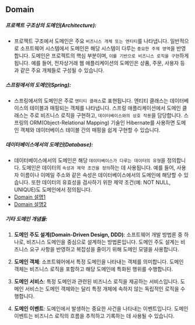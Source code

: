 
## Domain

##### 프로젝트 구조상의 도메인(Architecture):
- 프로젝트 구조에서 도메인은 주요 `비즈니스 개체 또는 엔티티`를 나타냅니다. 일반적으로 소프트웨어 시스템에서 도메인은 해당 시스템이 다루는 `중요한 주제 영역`을 반영합니다. 도메인은 프로젝트의 핵심 부분이며, `이를 기반으로 비즈니스 로직을 구현`하게 됩니다. 예를 들어, 전자상거래 웹 애플리케이션의 도메인은 상품, 주문, 사용자 등과 같은 주요 개체들로 구성될 수 있습니다.

##### 스프링에서의 도메인(Spring):
- 스프링에서의 도메인은 주로 `엔티티 클래스`로 표현됩니다. 엔티티 클래스는 데이터베이스의 테이블과 매핑되는 객체를 나타냅니다. 스프링 애플리케이션에서 도메인 클래스는 주로 비즈니스 로직을 구현하고, `데이터베이스와의 상호 작용`을 담당합니다. 스프링의 ORM(Object-Relational Mapping) 기술인 Hibernate를 사용하면 도메인 객체와 데이터베이스 테이블 간의 매핑을 쉽게 구현할 수 있습니다.

##### 데이터베이스에서의 도메인(Database):
- 데이터베이스에서의 도메인은 해당 `데이터베이스가 다루는 데이터의 유형`을 정의합니다. 도메인은 데이터의 `속성과 제약 조건을 정의`하는 데 사용됩니다. 예를 들어, 사용자 이름이나 이메일 주소와 같은 속성은 데이터베이스에서의 도메인에 해당할 수 있습니다. 또한 데이터의 유효성을 검사하기 위한 제약 조건(예: NOT NULL, UNIQUE)도 도메인에서 정의됩니다.
- [Domain 설명1](https://velog.io/@gillog/DBDomain-Data-Dictionary)
- [Domain 설명2](https://tiboy.tistory.com/523)

##### 기타 도메인 개념들:
1. **도메인 주도 설계(Domain-Driven Design, DDD)**: 소프트웨어 개발 방법론 중 하나로, 비즈니스 도메인을 중심으로 설계하는 방법론입니다. 도메인 주도 설계는 비즈니스 요구 사항을 반영하고 복잡성을 줄이기 위해 도메인 모델을 사용합니다.
    
2. **도메인 객체**: 소프트웨어에서 특정 도메인을 나타내는 객체를 의미합니다. 도메인 객체는 비즈니스 로직을 포함하고 해당 도메인에 특화된 행위를 수행합니다.
    
3. **도메인 서비스**: 특정 도메인과 관련된 비즈니스 로직을 제공하는 서비스입니다. 도메인 서비스는 도메인 객체와는 달리 특정 개체에 속하지 않는 독립적인 로직을 수행합니다.
    
4. **도메인 이벤트**: 도메인에서 발생하는 중요한 사건을 나타내는 이벤트입니다. 도메인 이벤트는 비즈니스 로직의 흐름을 추적하고 기록하는 데 사용될 수 있습니다.

